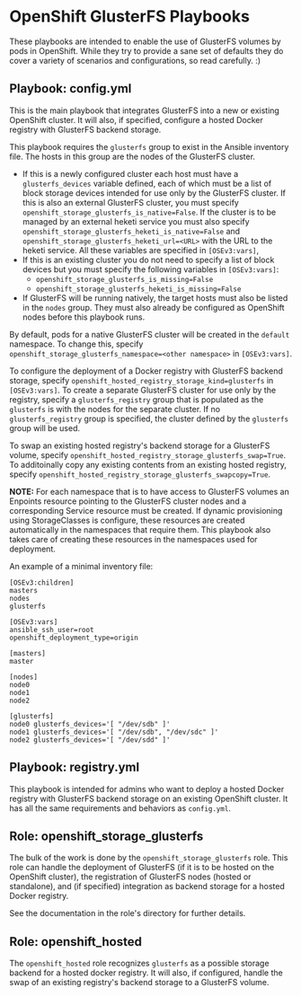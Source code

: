 # OpenShift GlusterFS Playbooks

These playbooks are intended to enable the use of GlusterFS volumes by pods in
OpenShift. While they try to provide a sane set of defaults they do cover a
variety of scenarios and configurations, so read carefully. :)

## Playbook: config.yml

This is the main playbook that integrates GlusterFS into a new or existing
OpenShift cluster. It will also, if specified, configure a hosted Docker
registry with GlusterFS backend storage.

This playbook requires the `glusterfs` group to exist in the Ansible inventory
file. The hosts in this group are the nodes of the GlusterFS cluster.

 * If this is a newly configured cluster each host must have a
   `glusterfs_devices` variable defined, each of which must be a list of block
   storage devices intended for use only by the GlusterFS cluster. If this is
   also an external GlusterFS cluster, you must specify
   `openshift_storage_glusterfs_is_native=False`. If the cluster is to be
   managed by an external heketi service you must also specify
   `openshift_storage_glusterfs_heketi_is_native=False` and
   `openshift_storage_glusterfs_heketi_url=<URL>` with the URL to the heketi
   service. All these variables are specified in `[OSEv3:vars]`,
 * If this is an existing cluster you do not need to specify a list of block
   devices but you must specify the following variables in `[OSEv3:vars]`:
   * `openshift_storage_glusterfs_is_missing=False`
   * `openshift_storage_glusterfs_heketi_is_missing=False`
 * If GlusterFS will be running natively, the target hosts must also be listed
   in the `nodes` group. They must also already be configured as OpenShift
   nodes before this playbook runs.

By default, pods for a native GlusterFS cluster will be created in the
`default` namespace. To change this, specify
`openshift_storage_glusterfs_namespace=<other namespace>` in `[OSEv3:vars]`.

To configure the deployment of a Docker registry with GlusterFS backend
storage, specify `openshift_hosted_registry_storage_kind=glusterfs` in
`[OSEv3:vars]`. To create a separate GlusterFS cluster for use only by the
registry, specify a `glusterfs_registry` group that is populated as the
`glusterfs` is with the nodes for the separate cluster. If no
`glusterfs_registry` group is specified, the cluster defined by the `glusterfs`
group will be used.

To swap an existing hosted registry's backend storage for a GlusterFS volume,
specify `openshift_hosted_registry_storage_glusterfs_swap=True`. To
additoinally copy any existing contents from an existing hosted registry,
specify `openshift_hosted_registry_storage_glusterfs_swapcopy=True`.

**NOTE:** For each namespace that is to have access to GlusterFS volumes an
Enpoints resource pointing to the GlusterFS cluster nodes and a corresponding
Service resource must be created. If dynamic provisioning using StorageClasses
is configure, these resources are created automatically in the namespaces that
require them. This playbook also takes care of creating these resources in the
namespaces used for deployment.

An example of a minimal inventory file:
```
[OSEv3:children]
masters
nodes
glusterfs

[OSEv3:vars]
ansible_ssh_user=root
openshift_deployment_type=origin

[masters]
master

[nodes]
node0
node1
node2

[glusterfs]
node0 glusterfs_devices='[ "/dev/sdb" ]'
node1 glusterfs_devices='[ "/dev/sdb", "/dev/sdc" ]'
node2 glusterfs_devices='[ "/dev/sdd" ]'
```

## Playbook: registry.yml

This playbook is intended for admins who want to deploy a hosted Docker
registry with GlusterFS backend storage on an existing OpenShift cluster. It
has all the same requirements and behaviors as `config.yml`.

## Role: openshift_storage_glusterfs

The bulk of the work is done by the `openshift_storage_glusterfs` role. This
role can handle the deployment of GlusterFS (if it is to be hosted on the
OpenShift cluster), the registration of GlusterFS nodes (hosted or standalone),
and (if specified) integration as backend storage for a hosted Docker registry.

See the documentation in the role's directory for further details.

## Role: openshift_hosted

The `openshift_hosted` role recognizes `glusterfs` as a possible storage
backend for a hosted docker registry. It will also, if configured, handle the
swap of an existing registry's backend storage to a GlusterFS volume.
